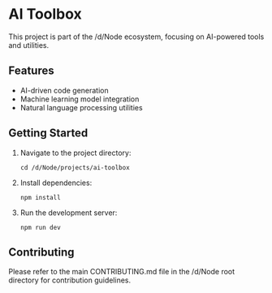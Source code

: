 # AI Toolbox

This project is part of the /d/Node ecosystem, focusing on AI-powered tools and utilities.

## Features

- AI-driven code generation
- Machine learning model integration
- Natural language processing utilities

## Getting Started

1. Navigate to the project directory:
   ```
   cd /d/Node/projects/ai-toolbox
   ```
2. Install dependencies:
   ```
   npm install
   ```
3. Run the development server:
   ```
   npm run dev
   ```

## Contributing

Please refer to the main CONTRIBUTING.md file in the /d/Node root directory for contribution guidelines.
